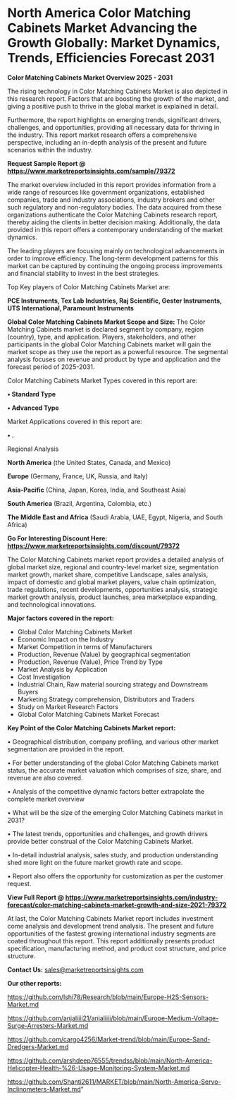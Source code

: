# North America Color Matching Cabinets Market Advancing the Growth Globally: Market Dynamics, Trends, Efficiencies Forecast 2031

<Strong> Color Matching Cabinets Market Overview 2025 - 2031</strong>

The rising technology in Color Matching Cabinets Market is also depicted in this research report. Factors that are boosting the growth of the market, and giving a positive push to thrive in the global market is explained in detail.

Furthermore, the report highlights on emerging trends, significant drivers, challenges, and opportunities, providing all necessary data for thriving in the industry. This report market research offers a comprehensive perspective, including an in-depth analysis of the present and future scenarios within the industry.

<strong>Request Sample Report @ <a href=https://www.marketreportsinsights.com/sample/79372>https://www.marketreportsinsights.com/sample/79372</a></strong>

The market overview included in this report provides information from a wide range of resources like government organizations, established companies, trade and industry associations, industry brokers and other such regulatory and non-regulatory bodies. The data acquired from these organizations authenticate the Color Matching Cabinets research report, thereby aiding the clients in better decision making. Additionally, the data provided in this report offers a contemporary understanding of the market dynamics.

The leading players are focusing mainly on technological advancements in order to improve efficiency. The long-term development patterns for this market can be captured by continuing the ongoing process improvements and financial stability to invest in the best strategies.

Top Key players of Color Matching Cabinets Market are:

<strong>PCE Instruments, Tex Lab Industries, Raj Scientific, Gester Instruments, UTS International, Paramount Instruments</strong>

<strong><b>Global Color Matching Cabinets Market Scope and Size:</b></strong>
The Color Matching Cabinets market is declared segment by company, region (country), type, and application. Players, stakeholders, and other participants in the global Color Matching Cabinets market will gain the market scope as they use the report as a powerful resource. The segmental analysis focuses on revenue and product by type and application and the forecast period of 2025-2031.

Color Matching Cabinets Market Types covered in this report are:

<strong>• Standard Type

• Advanced Type</strong>

Market Applications covered in this report are:

<strong>• .</strong> 

Regional Analysis

<strong>North America</strong> (the United States, Canada, and Mexico)

<strong>Europe</strong> (Germany, France, UK, Russia, and Italy)

<strong>Asia-Pacific</strong> (China, Japan, Korea, India, and Southeast Asia)

<strong>South America</strong> (Brazil, Argentina, Colombia, etc.)

<strong>The Middle East and Africa</strong> (Saudi Arabia, UAE, Egypt, Nigeria, and South Africa)

<strong>Go For Interesting Discount Here: <a href=https://www.marketreportsinsights.com/discount/79372>https://www.marketreportsinsights.com/discount/79372</a></strong>

The Color Matching Cabinets market report provides a detailed analysis of global market size, regional and country-level market size, segmentation market growth, market share, competitive Landscape, sales analysis, impact of domestic and global market players, value chain optimization, trade regulations, recent developments, opportunities analysis, strategic market growth analysis, product launches, area marketplace expanding, and technological innovations.

<strong><b>Major factors covered in the report:</b></strong>
<ul>
  <li>Global Color Matching Cabinets Market </li>
  <li>Economic Impact on the Industry</li>
  <li>Market Competition in terms of Manufacturers</li>
  <li>Production, Revenue (Value) by geographical segmentation</li>
  <li>Production, Revenue (Value), Price Trend by Type</li>
  <li>Market Analysis by Application</li>
  <li>Cost Investigation</li>
  <li>Industrial Chain, Raw material sourcing strategy and Downstream Buyers</li>
  <li>Marketing Strategy comprehension, Distributors and Traders</li>
  <li>Study on Market Research Factors</li>
  <li>Global Color Matching Cabinets Market Forecast</li>
</ul>

<strong><b>Key Point of the Color Matching Cabinets Market report:</b></strong>

• Geographical distribution, company profiling, and various other market segmentation are provided in the report.

• For better understanding of the global Color Matching Cabinets market status, the accurate market valuation which comprises of size, share, and revenue are also covered.

• Analysis of the competitive dynamic factors better extrapolate the complete market overview

• What will be the size of the emerging Color Matching Cabinets market in 2031?

• The latest trends, opportunities and challenges, and growth drivers provide better construal of the Color Matching Cabinets Market.

• In-detail industrial analysis, sales study, and production understanding shed more light on the future market growth rate and scope.

• Report also offers the opportunity for customization as per the customer request.

<strong><b>View Full Report @ <a href=https://www.marketreportsinsights.com/industry-forecast/color-matching-cabinets-market-growth-and-size-2021-79372>https://www.marketreportsinsights.com/industry-forecast/color-matching-cabinets-market-growth-and-size-2021-79372</a></b></strong>


At last, the Color Matching Cabinets Market report includes investment come analysis and development trend analysis. The present and future opportunities of the fastest growing international industry segments are coated throughout this report. This report additionally presents product specification, manufacturing method, and product cost structure, and price structure.

<strong>Contact Us:</strong>
sales@marketreportsinsights.com

<strong>Our other reports:</strong>

<a href=https://github.com/Ishi78/Research/blob/main/Europe-H2S-Sensors-Market.md>https://github.com/Ishi78/Research/blob/main/Europe-H2S-Sensors-Market.md</a>

<a href=https://github.com/anjaliiii21/anjaliiii/blob/main/Europe-Medium-Voltage-Surge-Arresters-Market.md>https://github.com/anjaliiii21/anjaliiii/blob/main/Europe-Medium-Voltage-Surge-Arresters-Market.md</a>

<a href=https://github.com/cargo4256/Market-trend/blob/main/Europe-Sand-Dredgers-Market.md>https://github.com/cargo4256/Market-trend/blob/main/Europe-Sand-Dredgers-Market.md</a>

<a href=https://github.com/arshdeep76555/trendss/blob/main/North-America-Helicopter-Health-%26-Usage-Monitoring-System-Market.md>https://github.com/arshdeep76555/trendss/blob/main/North-America-Helicopter-Health-%26-Usage-Monitoring-System-Market.md</a>

<a href=https://github.com/Shanti2611/MARKET/blob/main/North-America-Servo-Inclinometers-Market.md>https://github.com/Shanti2611/MARKET/blob/main/North-America-Servo-Inclinometers-Market.md</a>"
